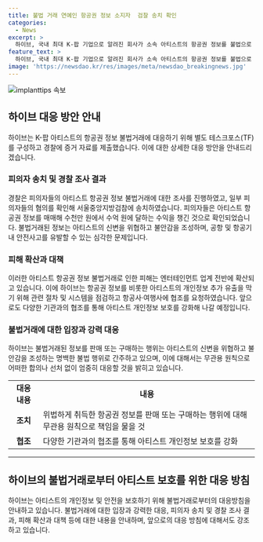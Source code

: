 ```yaml
---
title: 불법 거래 연예인 항공권 정보 소지자  검찰 송치 확인
categories:
  - News
excerpt: >
  하이브, 국내 최대 K-팝 기업으로 알려진 회사가 소속 아티스트의 항공권 정보를 불법으로 취득하고 거래한 혐의로 SNS 계정 운영자들이 경찰 수사를 받고 있다고 밝혔습니다. 회사는 이를 방지하기 위해 지난해부터 특별 테스크포스를 구성한 것으로 전해졌는데, 피의자들이 아티스트의 항공권 정보를 매매해 상당한 이윤을 챙긴 것으로 확인되었습니다. 또한, 불법거래된 정보로 스토킹 행위가 이뤄졌고, 아티스트의 일정에 지장을 주는 등의 피해가 발생했다고 전했습니다. 이러한 사태로 인해 엔터테인먼트 업계 전반에 피해가 확산되고 있으며, 회사는 이에 대해 무관용 원칙을 적용하여 엄중히 대응할 것이라 밝혔습니다. 추가로, 개인정보 유출을 막기 위해 관련 절차와 시스템을 점검할 것이며, 관련 기관과도 적극적으로 협조할 예정이라고 덧붙였습니다.
feature_text: >
  하이브, 국내 최대 K-팝 기업으로 알려진 회사가 소속 아티스트의 항공권 정보를 불법으로 취득하고 거래한 혐의로 SNS 계정 운영자들이 경찰 수사를 받고 있다고 밝혔습니다. 회사는 이를 방지하기 위해 지난해부터 특별 테스크포스를 구성한 것으로 전해졌는데, 피의자들이 아티스트의 항공권 정보를 매매해 상당한 이윤을 챙긴 것으로 확인되었습니다. 또한, 불법거래된 정보로 스토킹 행위가 이뤄졌고, 아티스트의 일정에 지장을 주는 등의 피해가 발생했다고 전했습니다. 이러한 사태로 인해 엔터테인먼트 업계 전반에 피해가 확산되고 있으며, 회사는 이에 대해 무관용 원칙을 적용하여 엄중히 대응할 것이라 밝혔습니다. 추가로, 개인정보 유출을 막기 위해 관련 절차와 시스템을 점검할 것이며, 관련 기관과도 적극적으로 협조할 예정이라고 덧붙였습니다.
image: 'https://newsdao.kr/res/images/meta/newsdao_breakingnews.jpg'
---
```


<p><img src="https://newsdao.kr/res/images/meta/newsdao_breakingnews.jpg" alt="implanttips 속보" /></p>

<h2>하이브 대응 방안 안내</h2>

<p data-ke-size="size16">하이브는 K-팝 아티스트의 항공권 정보 불법거래에 대응하기 위해 별도 테스크포스(TF)를 구성하고 경찰에 증거 자료를 제출했습니다. 이에 대한 상세한 대응 방안을 안내드리겠습니다.</p>

<h3>피의자 송치 및 경찰 조사 결과</h3>

<p data-ke-size="size16">경찰은 피의자들의 아티스트 항공권 정보 불법거래에 대한 조사를 진행하였고, 일부 피의자들의 혐의를 확인해 서울중앙지방검참에 송치하였습니다. 피의자들은 아티스트 항공권 정보를 매매해 수천만 원에서 수억 원에 달하는 수익을 챙긴 것으로 확인되었습니다. 불법거래된 정보는 아티스트의 신변을 위협하고 불안감을 조성하며, 공항 및 항공기 내 안전사고를 유발할 수 있는 심각한 문제입니다.</p>

<h3>피해 확산과 대책</h3>

<p data-ke-size="size16">이러한 아티스트 항공권 정보 불법거래로 인한 피해는 엔터테인먼트 업계 전반에 확산되고 있습니다. 이에 하이브는 항공권 정보를 비롯한 아티스트의 개인정보 추가 유출을 막기 위해 관련 절차 및 시스템을 점검하고 항공사·여행사에 협조를 요청하였습니다. 앞으로도 다양한 기관과의 협조를 통해 아티스트 개인정보 보호를 강화해 나갈 예정입니다.</p>

<h3>불법거래에 대한 입장과 강력 대응</h3>

<p data-ke-size="size16">하이브는 불법거래된 정보를 판매 또는 구매하는 행위는 아티스트의 신변을 위협하고 불안감을 조성하는 명백한 불법 행위로 간주하고 있으며, 이에 대해서는 무관용 원칙으로 어떠한 합의나 선처 없이 엄중히 대응할 것을 밝히고 있습니다.</p>

<table>
   <tbody>
      <tr>
         <td style="text-align: center; height: 17px;"><b>대응 내용</b></td>
         <td style="text-align: center; height: 17px;"><b>내용</b></td>
      </tr>
      <tr>
         <td style="text-align: center; height: 17px;"><b>조치</b></td>
         <td>위법하게 취득한 항공권 정보를 판매 또는 구매하는 행위에 대해 무관용 원칙으로 책임을 물을 것</td>
      </tr>
      <tr>
         <td style="text-align: center; height: 17px;"><b>협조</b></td>
         <td>다양한 기관과의 협조를 통해 아티스트 개인정보 보호를 강화</td>
      </tr>
   </tbody>
</table>

<hr>

<h2>하이브의 불법거래로부터 아티스트 보호를 위한 대응 방침</h2>

<p data-ke-size="size16">하이브는 아티스트의 개인정보 및 안전을 보호하기 위해 불법거래로부터의 대응방침을 안내하고 있습니다. 불법거래에 대한 입장과 강력한 대응, 피의자 송치 및 경찰 조사 결과, 피해 확산과 대책 등에 대한 내용을 안내하며, 앞으로의 대응 방침에 대해서도 강조하고 있습니다.</p>

